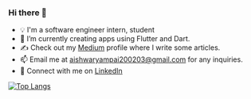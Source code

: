 ### Hi there 👋

- 💡 I'm a software engineer intern, student
- 🔭 I’m currently creating apps using Flutter and Dart.
- ✍️ Check out my [Medium](https://medium.com/@aishwaryampai200203) profile where I write some articles.
- 📫 Email me at aishwaryampai200203@gmail.com for any inquiries.
- 🐧 Connect with me on [LinkedIn](https://www.linkedin.com/in/aishwarya-pai-b393ab174/)

[![Top Langs](https://github-readme-stats.vercel.app/api/top-langs/?username=AishwaryaPai20&theme=radical)](https://github.com/AishwaryaPai20/github-readme-stats)
